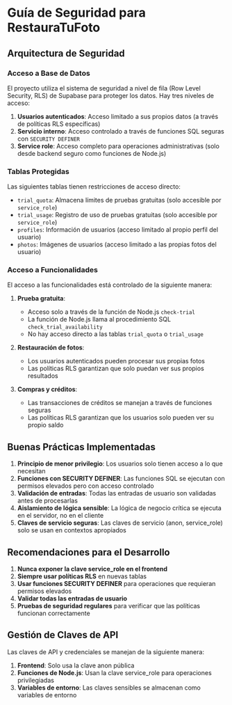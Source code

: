 # Guía de Seguridad para RestauraTuFoto

## Arquitectura de Seguridad

### Acceso a Base de Datos

El proyecto utiliza el sistema de seguridad a nivel de fila (Row Level Security, RLS) de Supabase para proteger los datos. Hay tres niveles de acceso:

1. **Usuarios autenticados**: Acceso limitado a sus propios datos (a través de políticas RLS específicas)
2. **Servicio interno**: Acceso controlado a través de funciones SQL seguras con `SECURITY DEFINER`
3. **Service role**: Acceso completo para operaciones administrativas (solo desde backend seguro como funciones de Node.js)

### Tablas Protegidas

Las siguientes tablas tienen restricciones de acceso directo:

- `trial_quota`: Almacena límites de pruebas gratuitas (solo accesible por `service_role`)
- `trial_usage`: Registro de uso de pruebas gratuitas (solo accesible por `service_role`)
- `profiles`: Información de usuarios (acceso limitado al propio perfil del usuario)
- `photos`: Imágenes de usuarios (acceso limitado a las propias fotos del usuario)

### Acceso a Funcionalidades

El acceso a las funcionalidades está controlado de la siguiente manera:

1. **Prueba gratuita**:
   - Acceso solo a través de la función de Node.js `check-trial`
   - La función de Node.js llama al procedimiento SQL `check_trial_availability`
   - No hay acceso directo a las tablas `trial_quota` o `trial_usage`

2. **Restauración de fotos**:
   - Los usuarios autenticados pueden procesar sus propias fotos
   - Las políticas RLS garantizan que solo puedan ver sus propios resultados

3. **Compras y créditos**:
   - Las transacciones de créditos se manejan a través de funciones seguras
   - Las políticas RLS garantizan que los usuarios solo pueden ver su propio saldo

## Buenas Prácticas Implementadas

1. **Principio de menor privilegio**: Los usuarios solo tienen acceso a lo que necesitan
2. **Funciones con SECURITY DEFINER**: Las funciones SQL se ejecutan con permisos elevados pero con acceso controlado
3. **Validación de entradas**: Todas las entradas de usuario son validadas antes de procesarlas
4. **Aislamiento de lógica sensible**: La lógica de negocio crítica se ejecuta en el servidor, no en el cliente
5. **Claves de servicio seguras**: Las claves de servicio (anon, service_role) solo se usan en contextos apropiados

## Recomendaciones para el Desarrollo

1. **Nunca exponer la clave service_role en el frontend**
2. **Siempre usar políticas RLS** en nuevas tablas
3. **Usar funciones SECURITY DEFINER** para operaciones que requieran permisos elevados
4. **Validar todas las entradas de usuario**
5. **Pruebas de seguridad regulares** para verificar que las políticas funcionan correctamente

## Gestión de Claves de API

Las claves de API y credenciales se manejan de la siguiente manera:

1. **Frontend**: Solo usa la clave anon pública
2. **Funciones de Node.js**: Usan la clave service_role para operaciones privilegiadas
3. **Variables de entorno**: Las claves sensibles se almacenan como variables de entorno
